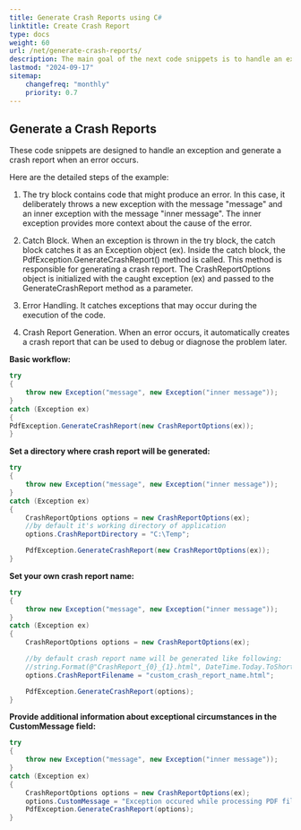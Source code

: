 ```yaml
---
title: Generate Crash Reports using C#
linktitle: Create Crash Report
type: docs
weight: 60
url: /net/generate-crash-reports/
description: The main goal of the next code snippets is to handle an exception and generate a crash report that logs the details of the exception using Aspose.PDF for .NET. 
lastmod: "2024-09-17"
sitemap:
    changefreq: "monthly"
    priority: 0.7
---
```


## Generate a Crash Reports

These code snippets are designed to handle an exception and generate a crash report when an error occurs. 

Here are the detailed steps of the example:

1. The try block contains code that might produce an error. In this case, it deliberately throws a new exception with the message "message" and an inner exception with the message "inner message". The inner exception provides more context about the cause of the error.

1. Catch Block. When an exception is thrown in the try block, the catch block catches it as an Exception object (ex).
Inside the catch block, the PdfException.GenerateCrashReport() method is called. This method is responsible for generating a crash report. The CrashReportOptions object is initialized with the caught exception (ex) and passed to the GenerateCrashReport method as a parameter.

1. Error Handling. It catches exceptions that may occur during the execution of the code.

1. Crash Report Generation. When an error occurs, it automatically creates a crash report that can be used to debug or diagnose the problem later.

**Basic workflow:**

```cs
try
{
    throw new Exception("message", new Exception("inner message"));
}
catch (Exception ex)
{
PdfException.GenerateCrashReport(new CrashReportOptions(ex));
}
```

**Set a directory where crash report will be generated:**

```cs
try
{
    throw new Exception("message", new Exception("inner message"));
}
catch (Exception ex)
{
    CrashReportOptions options = new CrashReportOptions(ex);
    //by default it's working directory of application
    options.CrashReportDirectory = "C:\Temp";

    PdfException.GenerateCrashReport(new CrashReportOptions(ex));
}
```

**Set your own crash report name:**

```cs
try
{
    throw new Exception("message", new Exception("inner message"));
}
catch (Exception ex)
{
    CrashReportOptions options = new CrashReportOptions(ex);

    //by default crash report name will be generated like following:
    //string.Format(@"CrashReport_{0}_{1}.html", DateTime.Today.ToShortDateString(), DateTime.Now.Ticks)
    options.CrashReportFilename = "custom_crash_report_name.html";

    PdfException.GenerateCrashReport(options);
}
```

**Provide additional information about exceptional circumstances in the CustomMessage field:**

```cs
try
{
    throw new Exception("message", new Exception("inner message"));
}
catch (Exception ex)
{
    CrashReportOptions options = new CrashReportOptions(ex);
    options.CustomMessage = "Exception occured while processing PDF files with XFA formated forms";
    PdfException.GenerateCrashReport(options);
}
```

